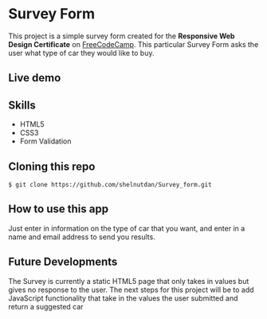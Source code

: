 # Survey Form
This project is a simple survey form created for the **Responsive Web Design Certificate** on [FreeCodeCamp](https://learn.freecodecamp.org/). This particular Survey Form asks the user what type of car they would like to buy.

## Live demo
[//]: # (live demo goes here)
## Skills
- HTML5
- CSS3
- Form Validation

## Cloning this repo
```
$ git clone https://github.com/shelnutdan/Survey_form.git
```

## How to use this app
Just enter in  information on the type of car that you want, and enter in a name and email address to send you results.

## Future Developments
The Survey is currently a static HTML5 page that only takes in values but gives no response to the user. The next steps for this project will be to add JavaScript functionality that take in the values the user submitted and return a suggested car
